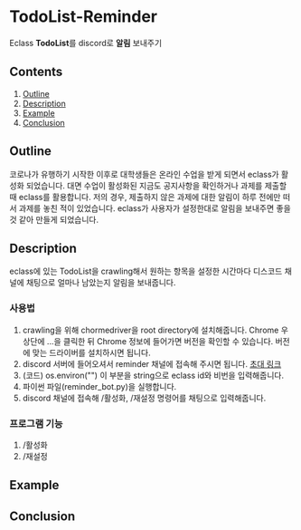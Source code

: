 # TodoList-Reminder
Eclass **TodoList**를 discord로 **알림** 보내주기
## Contents
1. [Outline](#Outline)
2. [Description](#Description)
3. [Example](#Example)
4. [Conclusion](#Conclusion)
## Outline
코로나가 유행하기 시작한 이후로 대학생들은 온라인 수업을 받게 되면서 eclass가 활성화 되었습니다. 대면 수업이 활성화된 지금도  공지사항을 확인하거나 과제를 제출할 때 eclass를 활용합니다. 저의 경우, 제출하지 않은 과제에 대한 알림이 하루 전에만 떠서 과제를 놓친 적이 있었습니다. eclass가 사용자가 설정한대로 알림을 보내주면 좋을 것 같아 만들게 되었습니다. 
## Description
eclass에 있는 TodoList을 crawling해서 원하는 항목을 설정한 시간마다 디스코드 채널에 채팅으로 얼마나 남았는지 알림을 보내줍니다.
### 사용법
1. crawling을 위해 chormedriver을 root directory에 설치해줍니다. Chrome 우상단에 ...을 클릭한 뒤 Chrome 정보에 들어가면 버전을 확인할 수 있습니다. 버전에 맞는 드라이버를 설치하시면 됩니다. 
1. discord 서버에 들어오셔서 reminder 채널에 접속해 주시면 됩니다.
[초대 링크](https://discord.gg/T6SjQjQV)
1. (코드) os.environ("") 이 부분을 string으로 eclass id와 비번을 입력해줍니다.
1. 파이썬 파일(reminder_bot.py)을 실행합니다.
1. discord 채널에 접속해 /활성화, /재설정 명령어를 채팅으로 입력해줍니다. 
### 프로그램 기능
1. /활성화
2. /재설정
## Example

## Conclusion
